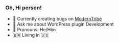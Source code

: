 ### Oh, Hi person!

- 🐛 Currently creating bugs on [ModernTribe](https://github.com/moderntribe)
- 🤖 Ask me about WordPress plugin Development
- 👾 Pronouns: He/Him
- 🇧🇷 Living in 🇺🇸
